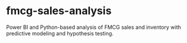 # fmcg-sales-analysis
Power BI and Python-based analysis of FMCG sales and inventory with predictive modeling and hypothesis testing.
